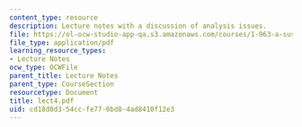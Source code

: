 ```yaml
---
content_type: resource
description: Lecture notes with a discussion of analysis issues.
file: https://ol-ocw-studio-app-qa.s3.amazonaws.com/courses/1-963-a-sustainable-transportation-plan-for-mit-spring-2007/cd18d0d354ccfe770bd84ad8410f12e3_lect4.pdf
file_type: application/pdf
learning_resource_types:
- Lecture Notes
ocw_type: OCWFile
parent_title: Lecture Notes
parent_type: CourseSection
resourcetype: Document
title: lect4.pdf
uid: cd18d0d3-54cc-fe77-0bd8-4ad8410f12e3
---
```

